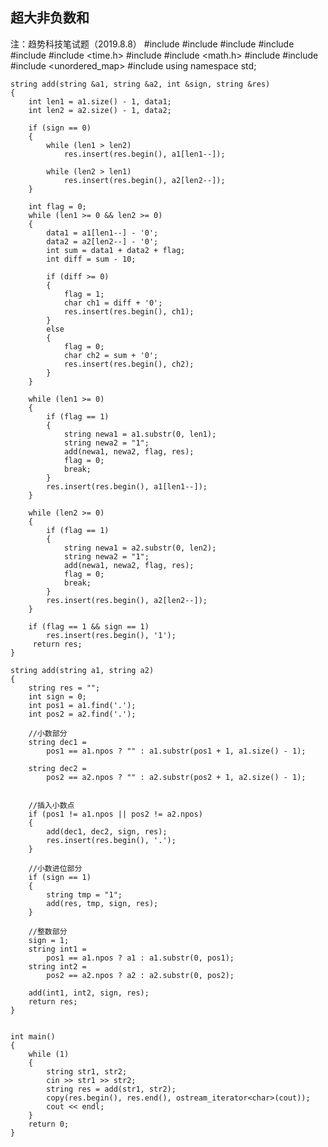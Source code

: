 ## 超大非负数和 ##
注：趋势科技笔试题（2019.8.8）
    #include <iostream>
    #include <vector>
    #include <stack>
    #include <queue>
    #include <iterator>
    #include <time.h>
    #include <string>
    #include <math.h>
    #include <utility>
    #include <algorithm>
    #include <unordered_map>
    #include <set>
    using namespace std;

    string add(string &a1, string &a2, int &sign, string &res)
    {
    	int len1 = a1.size() - 1, data1;
    	int len2 = a2.size() - 1, data2;
    
    	if (sign == 0)
    	{
    		while (len1 > len2)
    			res.insert(res.begin(), a1[len1--]);
    
    		while (len2 > len1)
    			res.insert(res.begin(), a2[len2--]);
    	}
    
    	int flag = 0;
    	while (len1 >= 0 && len2 >= 0)
    	{
    		data1 = a1[len1--] - '0';
    		data2 = a2[len2--] - '0';
    		int sum = data1 + data2 + flag;
    		int diff = sum - 10;
    		
    		if (diff >= 0)
    		{
    			flag = 1;
    			char ch1 = diff + '0';		
    			res.insert(res.begin(), ch1);
    		}
    		else
    		{
    			flag = 0;
    			char ch2 = sum + '0';
    			res.insert(res.begin(), ch2);
    		}		
    	}		
    
    	while (len1 >= 0)
    	{		
    		if (flag == 1)
    		{
    			string newa1 = a1.substr(0, len1);
    			string newa2 = "1";
    			add(newa1, newa2, flag, res);
    			flag = 0;
    			break;
    		}
    		res.insert(res.begin(), a1[len1--]);		
    	}
    
    	while (len2 >= 0)
    	{
    		if (flag == 1)
    		{
    			string newa1 = a2.substr(0, len2);
    			string newa2 = "1";
    			add(newa1, newa2, flag, res);
    			flag = 0;
    			break;
    		}
    		res.insert(res.begin(), a2[len2--]);
    	}
    
    	if (flag == 1 && sign == 1)
    		res.insert(res.begin(), '1');
    	 return res;		
    }
    
    string add(string a1, string a2)
    {
    	string res = "";
    	int sign = 0;
    	int pos1 = a1.find('.');
    	int pos2 = a2.find('.');
    
    	//小数部分
    	string dec1 = 
    		pos1 == a1.npos ? "" : a1.substr(pos1 + 1, a1.size() - 1);
    
    	string dec2 =
    		pos2 == a2.npos ? "" : a2.substr(pos2 + 1, a2.size() - 1);
    
    
    	//插入小数点
    	if (pos1 != a1.npos || pos2 != a2.npos)
    	{
    		add(dec1, dec2, sign, res);
    		res.insert(res.begin(), '.');
    	}
    		
    	//小数进位部分
    	if (sign == 1)
    	{
    		string tmp = "1";
    		add(res, tmp, sign, res);
    	}
    		
    	//整数部分
    	sign = 1;
    	string int1 = 
    		pos1 == a1.npos ? a1 : a1.substr(0, pos1);
    	string int2 = 
    		pos2 == a2.npos ? a2 : a2.substr(0, pos2);
    
    	add(int1, int2, sign, res);
    	return res;
    }
    
    
    int main()
    {
    	while (1)
    	{
    		string str1, str2;
    		cin >> str1 >> str2;
    		string res = add(str1, str2);
    		copy(res.begin(), res.end(), ostream_iterator<char>(cout));
    		cout << endl;
    	}
    	return 0;
    }